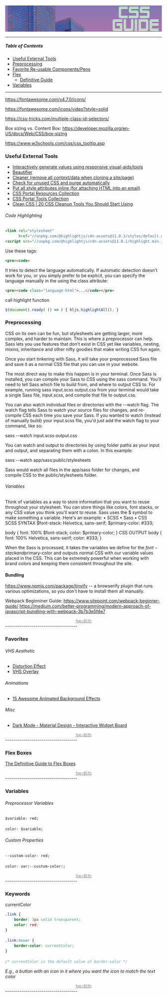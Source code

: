 <a name="table-of-contents"/>

![Pictures](banners/CSS-guide-banner.png)

---------------------


##### Table of Contents

- [Useful External Tools](#external-tools)
- [Preprocessing](#preprocessing)
- [Favorite Re-usable Components/Pens](#favorites)
- [Flex](#flex)
  - [Definitive Guide](https://css-tricks.com/snippets/css/a-guide-to-flexbox/)
- [Variables](#variables)


--------------

https://fontawesome.com/v4.7.0/icons/

https://fontawesome.com/icons/video?style=solid

https://css-tricks.com/multiple-class-id-selectors/


Box sizing vs. Content Box: https://developer.mozilla.org/en-US/docs/Web/CSS/box-sizing 

https://www.w3schools.com/css/css_tooltip.asp



<a name="external-tools"/>

### Useful External Tools

- [Interactively generate values using responsive visual-aids/tools](https://www.cssportal.com/css-generators.php)
- [Beautifier](https://www.cleancss.com/css-beautify/)
- [Cleaner (remove all context/data when cloning a site/page)](https://html-cleaner.com/css/)
- [Check for unused CSS and purge automatically](https://purifycss.online/)
- [Put all style attributes inline (for attaching HTML into an email)](https://templates.mailchimp.com/resources/inline-css/)
- [CSS Portal Resources Collection](https://www.cssportal.com/css-resources.php)
- [CSS Portal Tools Collection](https://www.cssportal.com/css-tools.php)
- [Clean CSS | 20 CSS Cleanup Tools You Should Start Using](https://www.webdesigndev.com/clean-css-cleanup-tools/)


###### Code Highlighting

```html
<link rel="stylesheet"
      href="//unpkg.com/@highlightjs/cdn-assets@11.0.1/styles/default.min.css">
<script src="//unpkg.com/@highlightjs/cdn-assets@11.0.1/highlight.min.js"></script>
```

Use these tags:

```html
<pre><code>
```

It tries to detect the language automatically. If automatic detection doesn’t work for you, or you simply prefer to be explicit, you can specify the language manually in the using the class attribute:

```html
<pre><code class="language-html">...</code></pre>
```

call highlight function

```javascript
$(document).ready( () => ) { hljs.highlightAll(); }
```

<a name="preprocessing"/>

### Preprocessing

CSS on its own can be fun, but stylesheets are getting larger, more complex, and harder to maintain. This is where a preprocessor can help. Sass lets you use features that don't exist in CSS yet like variables, nesting, mixins, inheritance and other nifty goodies that make writing CSS fun again.

Once you start tinkering with Sass, it will take your preprocessed Sass file and save it as a normal CSS file that you can use in your website.

The most direct way to make this happen is in your terminal. Once Sass is installed, you can compile your Sass to CSS using the sass command. You'll need to tell Sass which file to build from, and where to output CSS to. For example, running sass input.scss output.css from your terminal would take a single Sass file, input.scss, and compile that file to output.css.

You can also watch individual files or directories with the --watch flag. The watch flag tells Sass to watch your source files for changes, and re-compile CSS each time you save your Sass. If you wanted to watch (instead of manually build) your input.scss file, you'd just add the watch flag to your command, like so:

sass --watch input.scss output.css

You can watch and output to directories by using folder paths as your input and output, and separating them with a colon. In this example:

sass --watch app/sass:public/stylesheets

Sass would watch all files in the app/sass folder for changes, and compile CSS to the public/stylesheets folder.

###### Variables

Think of variables as a way to store information that you want to reuse throughout your stylesheet. You can store things like colors, font stacks, or any CSS value you think you'll want to reuse. Sass uses the $ symbol to make something a variable. Here's an example:
    • SCSS
    • Sass
    • CSS
SCSS SYNTAX
$font-stack:    Helvetica, sans-serif;
$primary-color: #333;

body {
  font: 100% $font-stack;
  color: $primary-color;
}
CSS OUTPUT
body {
  font: 100% Helvetica, sans-serif;
  color: #333;
}



When the Sass is processed, it takes the variables we define for the $font-stack and $primary-color and outputs normal CSS with our variable values placed in the CSS. This can be extremely powerful when working with brand colors and keeping them consistent throughout the site.

#### Bundling

https://www.npmjs.com/package/tinyify -- a browserify plugin that runs various optimizations, so you don't have to install them all manually.

Webpack
Beginniner Guide: https://www.sitepoint.com/webpack-beginner-guide/
https://medium.com/better-programming/modern-approach-of-javascript-bundling-with-webpack-3b7b3e5f4e7 



<div align="center" style="font-size: 11px; margin: 0; opacity:.6"><a href="#table-of-contents">Top (目次)</a></div> 
------------------------------------




<a name="favorites"/>

### Favorites

###### VHS Aesthetic
- [Distortion Effect](https://codemyui.com/tag/distortion-effect/)
- [VHS Overlay](https://codepen.io/nikma/pen/PagzvV)

###### Animations
- [15 Awesome Animated Background Effects](https://1stwebdesigner.com/15-css-background-effects/)


###### Misc
 - [Dark Mode - Material Design - Interactive Widget Board](https://codepen.io/8aev/pen/bGBWoqG)




<div align="center" style="font-size: 11px; margin: 0; opacity:.6"><a href="#table-of-contents">Top (目次)</a></div> 
------------------------------------


<a name="flex"/>

### Flex Boxes

[The Definitive Guide to Flex Boxes](https://css-tricks.com/snippets/css/a-guide-to-flexbox/)








<div align="center" style="font-size: 11px; margin: 0; opacity:.6"><a href="#table-of-contents">Top (目次)</a></div> 
------------------------------------



<a name="variables"/>


### Variables

###### Preprocessor Variables

```css
$variable: red;

color: $variable;
```

###### Custom Properties

```css
--custom-color: red;

color: var(--custom-color);
```

<div align="center" style="font-size: 11px; margin: 0; opacity:.6"><a href="#table-of-contents">Top (目次)</a></div> 
------------------------------------

<a name="keywords"/>

### Keywords

currentColor

```css
.link {
    border: 3px solid transparent;
    color: red;
}

.link:hover {
    border-color: currentColor;
}

/* currentColor is the default value of border-color */
```
*E.g., a button with an icon in it where you want the icon to match the text color*





<div align="center" style="font-size: 11px; margin: 0; opacity:.6"><a href="#table-of-contents">Top (目次)</a></div> 
------------------------------------